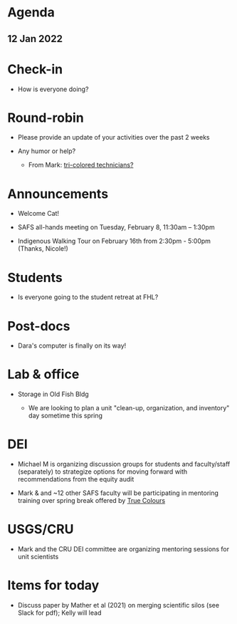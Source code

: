 # Agenda

## 12 Jan 2022


# Check-in

* How is everyone doing?


# Round-robin

* Please provide an update of your activities over the past 2 weeks

* Any humor or help?
    * From Mark: [tri-colored technicians?](https://twitter.com/BourbonBat/status/1481313379709030404)


# Announcements

* Welcome Cat!

* SAFS all-hands meeting on Tuesday, February 8, 11:30am – 1:30pm 

* Indigenous Walking Tour on February 16th from 2:30pm - 5:00pm (Thanks, Nicole!)


# Students

* Is everyone going to the student retreat at FHL?


# Post-docs

* Dara's computer is finally on its way!


# Lab & office

* Storage in Old Fish Bldg

    - We are looking to plan a unit "clean-up, organization, and inventory" day sometime this spring


# DEI

* Michael M is organizing discussion groups for students and faculty/staff (separately) to strategize options for moving forward with recommendations from the equity audit

* Mark & and ~12 other SAFS faculty will be participating in mentoring training over spring break offered by [True Colours](https://www.truecolorsintl.com/)
 

# USGS/CRU

* Mark and the CRU DEI committee are organizing mentoring sessions for unit scientists


# Items for today

* Discuss paper by Mather et al (2021) on merging scientific silos (see Slack for pdf); Kelly will lead
